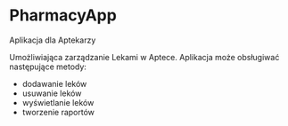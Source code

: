 ﻿# PharmacyApp
Aplikacja dla Aptekarzy

Umożliwiająca zarządzanie Lekami w Aptece.
Aplikacja może obsługiwać następujące metody:

<ul>
    <li>dodawanie leków</li>
    <li>usuwanie leków</li>
    <li>wyświetlanie leków</li>
    <li>tworzenie raportów</li>
 </ul> 
